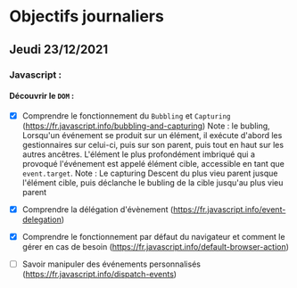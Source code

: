 # Objectifs journaliers

## Jeudi 23/12/2021

### Javascript :

  #### Découvrir le `DOM` :

* [X] Comprendre le fonctionnement du `Bubbling` et `Capturing`
(https://fr.javascript.info/bubbling-and-capturing)
Note : le bubling, Lorsqu'un événement se produit sur un élément, il exécute d'abord les gestionnaires sur celui-ci, puis sur son parent, puis tout en haut sur les autres ancêtres.
L'élément le plus profondément imbriqué qui a provoqué l'événement est appelé élément cible, accessible en tant que
`event.target`.
Note : Le capturing Descent du plus vieu parent jusque l'élément cible, puis déclanche le bubling de la cible jusqu'au plus vieu parent 

* [X] Comprendre la délégation d'évènement (https://fr.javascript.info/event-delegation)
* [X] Comprendre le fonctionnement par défaut du navigateur et comment le gérer en cas de besoin (https://fr.javascript.info/default-browser-action)
* [ ] Savoir manipuler des événements personnalisés (https://fr.javascript.info/dispatch-events)



